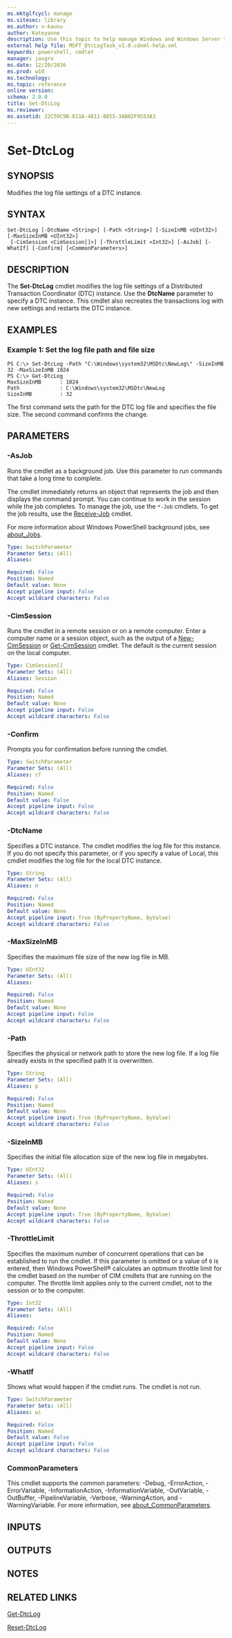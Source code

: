 ```yaml
---
ms.mktglfcycl: manage
ms.sitesec: library
ms.author: v-kaunu
author: Kateyanne
description: Use this topic to help manage Windows and Windows Server technologies with Windows PowerShell.
external help file: MSFT_DtcLogTask_v1.0.cdxml-help.xml
keywords: powershell, cmdlet
manager: jasgro
ms.date: 12/20/2016
ms.prod: w10
ms.technology: 
ms.topic: reference
online version: 
schema: 2.0.0
title: Set-DtcLog
ms.reviewer:
ms.assetid: 22C59C9B-811A-4811-8855-3AB02F9553A3
---
```


# Set-DtcLog

## SYNOPSIS
Modifies the log file settings of a DTC instance.

## SYNTAX

```
Set-DtcLog [-DtcName <String>] [-Path <String>] [-SizeInMB <UInt32>] [-MaxSizeInMB <UInt32>]
 [-CimSession <CimSession[]>] [-ThrottleLimit <Int32>] [-AsJob] [-WhatIf] [-Confirm] [<CommonParameters>]
```

## DESCRIPTION
The **Set-DtcLog** cmdlet modifies the log file settings of a Distributed Transaction Coordinator (DTC) instance.
Use the **DtcName** parameter to specify a DTC instance.
This cmdlet also recreates the transactions log with new settings and restarts the DTC instance.

## EXAMPLES

### Example 1: Set the log file path and file size
```
PS C:\> Set-DtcLog -Path "C:\Windows\system32\MSDtc\NewLog\" -SizeInMB 32 -MaxSizeInMB 1024
PS C:\> Get-DtcLog
MaxSizeInMB      : 1024
Path             : C:\Windows\system32\MSDtc\NewLog
SizeInMB         : 32
```

The first command sets the path for the DTC log file and specifies the file size.
The second command confirms the change.

## PARAMETERS

### -AsJob
Runs the cmdlet as a background job. Use this parameter to run commands that take a long time to complete. 

The cmdlet immediately returns an object that represents the job and then displays the command prompt. 
You can continue to work in the session while the job completes. 
To manage the job, use the `*-Job` cmdlets. 
To get the job results, use the [Receive-Job](https://go.microsoft.com/fwlink/?LinkID=113372) cmdlet. 

For more information about Windows PowerShell background jobs, see [about_Jobs](https://go.microsoft.com/fwlink/?LinkID=113251).

```yaml
Type: SwitchParameter
Parameter Sets: (All)
Aliases: 

Required: False
Position: Named
Default value: None
Accept pipeline input: False
Accept wildcard characters: False
```

### -CimSession
Runs the cmdlet in a remote session or on a remote computer.
Enter a computer name or a session object, such as the output of a [New-CimSession](https://go.microsoft.com/fwlink/p/?LinkId=227967) or [Get-CimSession](https://go.microsoft.com/fwlink/p/?LinkId=227966) cmdlet.
The default is the current session on the local computer.

```yaml
Type: CimSession[]
Parameter Sets: (All)
Aliases: Session

Required: False
Position: Named
Default value: None
Accept pipeline input: False
Accept wildcard characters: False
```

### -Confirm
Prompts you for confirmation before running the cmdlet.

```yaml
Type: SwitchParameter
Parameter Sets: (All)
Aliases: cf

Required: False
Position: Named
Default value: False
Accept pipeline input: False
Accept wildcard characters: False
```

### -DtcName
Specifies a DTC instance.
The cmdlet modifies the log file for this instance.
If you do not specify this parameter, or if you specify a value of   Local, this cmdlet modifies the log file for the local DTC instance.

```yaml
Type: String
Parameter Sets: (All)
Aliases: n

Required: False
Position: Named
Default value: None
Accept pipeline input: True (ByPropertyName, ByValue)
Accept wildcard characters: False
```

### -MaxSizeInMB
Specifies the maximum file size of the new log file in MB.

```yaml
Type: UInt32
Parameter Sets: (All)
Aliases: 

Required: False
Position: Named
Default value: None
Accept pipeline input: False
Accept wildcard characters: False
```

### -Path
Specifies the physical or network path to store the new log file.
If a log file already exists in the specified path it is overwritten.

```yaml
Type: String
Parameter Sets: (All)
Aliases: p

Required: False
Position: Named
Default value: None
Accept pipeline input: True (ByPropertyName, ByValue)
Accept wildcard characters: False
```

### -SizeInMB
Specifies the initial file allocation size of the new log file in megabytes.

```yaml
Type: UInt32
Parameter Sets: (All)
Aliases: s

Required: False
Position: Named
Default value: None
Accept pipeline input: True (ByPropertyName, ByValue)
Accept wildcard characters: False
```

### -ThrottleLimit
Specifies the maximum number of concurrent operations that can be established to run the cmdlet.
If this parameter is omitted or a value of `0` is entered, then Windows PowerShell® calculates an optimum throttle limit for the cmdlet based on the number of CIM cmdlets that are running on the computer.
The throttle limit applies only to the current cmdlet, not to the session or to the computer.

```yaml
Type: Int32
Parameter Sets: (All)
Aliases: 

Required: False
Position: Named
Default value: None
Accept pipeline input: False
Accept wildcard characters: False
```

### -WhatIf
Shows what would happen if the cmdlet runs.
The cmdlet is not run.

```yaml
Type: SwitchParameter
Parameter Sets: (All)
Aliases: wi

Required: False
Position: Named
Default value: False
Accept pipeline input: False
Accept wildcard characters: False
```

### CommonParameters
This cmdlet supports the common parameters: -Debug, -ErrorAction, -ErrorVariable, -InformationAction, -InformationVariable, -OutVariable, -OutBuffer, -PipelineVariable, -Verbose, -WarningAction, and -WarningVariable. For more information, see [about_CommonParameters](https://go.microsoft.com/fwlink/?LinkID=113216).

## INPUTS

## OUTPUTS

## NOTES

## RELATED LINKS

[Get-DtcLog](./Get-DtcLog.md)

[Reset-DtcLog](./Reset-DtcLog.md)

